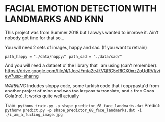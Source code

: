 # FACIAL EMOTION DETECTION WITH LANDMARKS AND KNN

This project was from Summer 2018 but I always wanted to improve it. Ain't nobody got time for that so... 

You will need 2 sets of images, happy and sad. (If you want to retrain)

`path_happy = "./data/happy/"
path_sad = "./data/sad/"`

And you will need a dataset of the library that I am using (can't remember). 
https://drive.google.com/file/d/1JocJFmta2eJKVQRC5eRlCX0mzZoUdRVI/view?usp=sharing

*WARNING*
Includes sloppy code, some turkish code that i copypasta'd from another project of mine and was too lazyass to translate, and a free Coca-Cola(no).
It works quite well actually

Train:
`pythonw train.py -p shape_predictor_68_face_landmarks.dat`
Predict:
`pythonw predict.py -p shape_predictor_68_face_landmarks.dat -i ./i_am_a_fucking_image.jpg`
